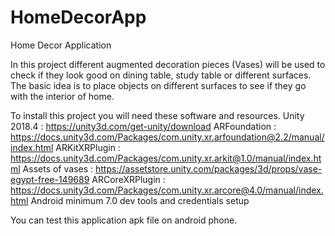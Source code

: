 # HomeDecorApp
Home Decor Application

In this project different augmented decoration pieces (Vases) will be used to check if they look good on dining table, study table or different surfaces. The basic idea is to place objects on different surfaces to see if they go with the interior of home. 


To install this project you will need these software and resources.
Unity 2018.4 : https://unity3d.com/get-unity/download
ARFoundation : https://docs.unity3d.com/Packages/com.unity.xr.arfoundation@2.2/manual/index.html
ARKitXRPlugin : https://docs.unity3d.com/Packages/com.unity.xr.arkit@1.0/manual/index.html
Assets of vases : https://assetstore.unity.com/packages/3d/props/vase-egypt-free-149689
ARCoreXRPlugin : https://docs.unity3d.com/Packages/com.unity.xr.arcore@4.0/manual/index.html
Android minimum 7.0 dev tools and credentials setup

You can test this application apk file on android phone.
